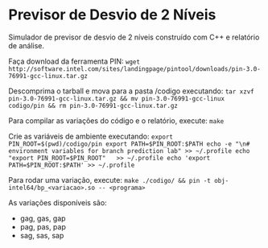 # Previsor de Desvio de 2 Níveis

Simulador de previsor de desvio de 2 níveis construído com C++ e relatório de análise.

Faça download da ferramenta PIN:
``wget http://software.intel.com/sites/landingpage/pintool/downloads/pin-3.0-76991-gcc-linux.tar.gz``

Descomprima o tarball e mova para a pasta /codigo executando:
``tar xzvf pin-3.0-76991-gcc-linux.tar.gz && mv pin-3.0-76991-gcc-linux codigo/pin && rm pin-3.0-76991-gcc-linux.tar.gz``

Para compilar as variações do código e o relatório, execute:
``make``

Crie as variáveis de ambiente executando:
`export PIN_ROOT=$(pwd)/codigo/pin
export PATH=$PIN_ROOT:$PATH
echo -e "\n# environment variables for branch prediction lab" >> ~/.profile
echo "export PIN_ROOT=$PIN_ROOT"   >> ~/.profile
echo 'export PATH=$PIN_ROOT:$PATH' >> ~/.profile`

Para rodar uma variação, execute:
``make ./codigo/ && pin -t obj-intel64/bp_<variacao>.so -- <programa>``

As variações disponíveis são:
* gag, gas, gap
* pag, pas, pap
* sag, sas, sap

